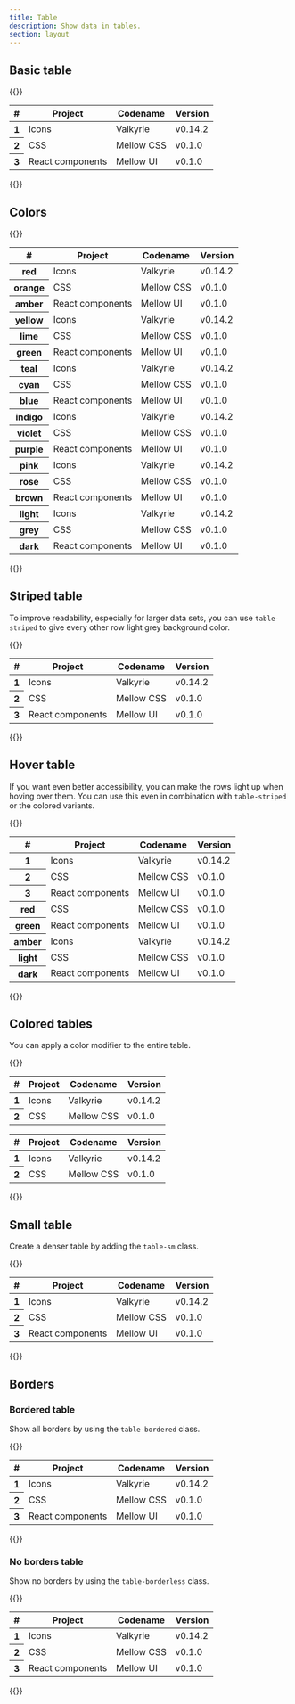 ```yaml
---
title: Table
description: Show data in tables.
section: layout
---
```


## Basic table
{{<example>}}
<table class="table">
  <thead>
    <tr>
      <th scope="col">#</th>
      <th scope="col">Project</th>
      <th scope="col">Codename</th>
      <th scope="col">Version</th>
    </tr>
  </thead>
  <tbody>
    <tr>
      <th scope="row">1</th>
      <td>Icons</td>
      <td>Valkyrie</td>
      <td>v0.14.2</td>
    </tr>
    <tr>
      <th scope="row">2</th>
      <td>CSS</td>
      <td>Mellow CSS</td>
      <td>v0.1.0</td>
    </tr>
    <tr>
      <th scope="row">3</th>
      <td>React components</td>
      <td>Mellow UI</td>
      <td>v0.1.0</td>
    </tr>
  </tbody>
</table>
{{</example>}}

## Colors
{{<example>}}
<table class="table">
  <thead>
    <tr>
      <th scope="col">#</th>
      <th scope="col">Project</th>
      <th scope="col">Codename</th>
      <th scope="col">Version</th>
    </tr>
  </thead>
  <tbody>
    <tr class="red">
      <th scope="row">red</th>
      <td>Icons</td>
      <td>Valkyrie</td>
      <td>v0.14.2</td>
    </tr>
    <tr class="orange">
      <th scope="row">orange</th>
      <td>CSS</td>
      <td>Mellow CSS</td>
      <td>v0.1.0</td>
    </tr>
    <tr class="amber">
      <th scope="row">amber</th>
      <td>React components</td>
      <td>Mellow UI</td>
      <td>v0.1.0</td>
    </tr>
    <tr class="yellow">
      <th scope="row">yellow</th>
      <td>Icons</td>
      <td>Valkyrie</td>
      <td>v0.14.2</td>
    </tr>
    <tr class="lime">
      <th scope="row">lime</th>
      <td>CSS</td>
      <td>Mellow CSS</td>
      <td>v0.1.0</td>
    </tr>
    <tr class="green">
      <th scope="row">green</th>
      <td>React components</td>
      <td>Mellow UI</td>
      <td>v0.1.0</td>
    </tr>
    <tr class="teal">
      <th scope="row">teal</th>
      <td>Icons</td>
      <td>Valkyrie</td>
      <td>v0.14.2</td>
    </tr>
    <tr class="cyan">
      <th scope="row">cyan</th>
      <td>CSS</td>
      <td>Mellow CSS</td>
      <td>v0.1.0</td>
    </tr>
    <tr class="blue">
      <th scope="row">blue</th>
      <td>React components</td>
      <td>Mellow UI</td>
      <td>v0.1.0</td>
    </tr>
    <tr class="indigo">
      <th scope="row">indigo</th>
      <td>Icons</td>
      <td>Valkyrie</td>
      <td>v0.14.2</td>
    </tr>
    <tr class="violet">
      <th scope="row">violet</th>
      <td>CSS</td>
      <td>Mellow CSS</td>
      <td>v0.1.0</td>
    </tr>
    <tr class="purple">
      <th scope="row">purple</th>
      <td>React components</td>
      <td>Mellow UI</td>
      <td>v0.1.0</td>
    </tr>
    <tr class="pink">
      <th scope="row">pink</th>
      <td>Icons</td>
      <td>Valkyrie</td>
      <td>v0.14.2</td>
    </tr>
    <tr class="rose">
      <th scope="row">rose</th>
      <td>CSS</td>
      <td>Mellow CSS</td>
      <td>v0.1.0</td>
    </tr>
    <tr class="brown">
      <th scope="row">brown</th>
      <td>React components</td>
      <td>Mellow UI</td>
      <td>v0.1.0</td>
    </tr>
    <tr class="light">
      <th scope="row">light</th>
      <td>Icons</td>
      <td>Valkyrie</td>
      <td>v0.14.2</td>
    </tr>
    <tr class="grey">
      <th scope="row">grey</th>
      <td>CSS</td>
      <td>Mellow CSS</td>
      <td>v0.1.0</td>
    </tr>
    <tr class="dark">
      <th scope="row">dark</th>
      <td>React components</td>
      <td>Mellow UI</td>
      <td>v0.1.0</td>
    </tr>
  </tbody>
</table>
{{</example>}}

## Striped table
To improve readability, especially for larger data sets, you can use `table-striped` to give every other row light grey background color.

{{<example>}}
<table class="table table-striped">
  <thead>
    <tr>
      <th scope="col">#</th>
      <th scope="col">Project</th>
      <th scope="col">Codename</th>
      <th scope="col">Version</th>
    </tr>
  </thead>
  <tbody>
    <tr>
      <th scope="row">1</th>
      <td>Icons</td>
      <td>Valkyrie</td>
      <td>v0.14.2</td>
    </tr>
    <tr>
      <th scope="row">2</th>
      <td>CSS</td>
      <td>Mellow CSS</td>
      <td>v0.1.0</td>
    </tr>
    <tr>
      <th scope="row">3</th>
      <td>React components</td>
      <td>Mellow UI</td>
      <td>v0.1.0</td>
    </tr>
  </tbody>
</table>
{{</example>}}

## Hover table
If you want even better accessibility, you can make the rows light up when hoving over them. You can use this even in combination with `table-striped` or the colored variants.

{{<example>}}
<table class="table table-striped table-hover">
  <thead>
    <tr>
      <th scope="col">#</th>
      <th scope="col">Project</th>
      <th scope="col">Codename</th>
      <th scope="col">Version</th>
    </tr>
  </thead>
  <tbody>
    <tr>
      <th scope="row">1</th>
      <td>Icons</td>
      <td>Valkyrie</td>
      <td>v0.14.2</td>
    </tr>
    <tr>
      <th scope="row">2</th>
      <td>CSS</td>
      <td>Mellow CSS</td>
      <td>v0.1.0</td>
    </tr>
    <tr>
      <th scope="row">3</th>
      <td>React components</td>
      <td>Mellow UI</td>
      <td>v0.1.0</td>
    </tr>
    <tr class="red">
      <th scope="row">red</th>
      <td>CSS</td>
      <td>Mellow CSS</td>
      <td>v0.1.0</td>
    </tr>
    <tr class="green">
      <th scope="row">green</th>
      <td>React components</td>
      <td>Mellow UI</td>
      <td>v0.1.0</td>
    </tr>
    <tr class="amber">
      <th scope="row">amber</th>
      <td>Icons</td>
      <td>Valkyrie</td>
      <td>v0.14.2</td>
    </tr>
    <tr class="light">
      <th scope="row">light</th>
      <td>CSS</td>
      <td>Mellow CSS</td>
      <td>v0.1.0</td>
    </tr>
    <tr class="dark">
      <th scope="row">dark</th>
      <td>React components</td>
      <td>Mellow UI</td>
      <td>v0.1.0</td>
    </tr>
  </tbody>
</table>
{{</example>}}

## Colored tables
You can apply a color modifier to the entire table.

{{<example>}}
<table class="table table-striped table-hover red mb-3">
  <thead>
    <tr>
      <th scope="col">#</th>
      <th scope="col">Project</th>
      <th scope="col">Codename</th>
      <th scope="col">Version</th>
    </tr>
  </thead>
  <tbody>
    <tr>
      <th scope="row">1</th>
      <td>Icons</td>
      <td>Valkyrie</td>
      <td>v0.14.2</td>
    </tr>
    <tr>
      <th scope="row">2</th>
      <td>CSS</td>
      <td>Mellow CSS</td>
      <td>v0.1.0</td>
    </tr>
  </tbody>
</table>
<table class="table table-striped table-hover dark">
  <thead>
    <tr>
      <th scope="col">#</th>
      <th scope="col">Project</th>
      <th scope="col">Codename</th>
      <th scope="col">Version</th>
    </tr>
  </thead>
  <tbody>
    <tr>
      <th scope="row">1</th>
      <td>Icons</td>
      <td>Valkyrie</td>
      <td>v0.14.2</td>
    </tr>
    <tr>
      <th scope="row">2</th>
      <td>CSS</td>
      <td>Mellow CSS</td>
      <td>v0.1.0</td>
    </tr>
  </tbody>
</table>
{{</example>}}

## Small table
Create a denser table by adding the `table-sm` class.

{{<example>}}
<table class="table table-striped table-sm">
  <thead>
    <tr>
      <th scope="col">#</th>
      <th scope="col">Project</th>
      <th scope="col">Codename</th>
      <th scope="col">Version</th>
    </tr>
  </thead>
  <tbody>
    <tr>
      <th scope="row">1</th>
      <td>Icons</td>
      <td>Valkyrie</td>
      <td>v0.14.2</td>
    </tr>
    <tr>
      <th scope="row">2</th>
      <td>CSS</td>
      <td>Mellow CSS</td>
      <td>v0.1.0</td>
    </tr>
    <tr>
      <th scope="row">3</th>
      <td>React components</td>
      <td>Mellow UI</td>
      <td>v0.1.0</td>
    </tr>
  </tbody>
</table>
{{</example>}}

## Borders
### Bordered table
Show all borders by using the `table-bordered` class.

{{<example>}}
<table class="table table-bordered">
  <thead>
    <tr>
      <th scope="col">#</th>
      <th scope="col">Project</th>
      <th scope="col">Codename</th>
      <th scope="col">Version</th>
    </tr>
  </thead>
  <tbody>
    <tr>
      <th scope="row">1</th>
      <td>Icons</td>
      <td>Valkyrie</td>
      <td>v0.14.2</td>
    </tr>
    <tr>
      <th scope="row">2</th>
      <td>CSS</td>
      <td>Mellow CSS</td>
      <td>v0.1.0</td>
    </tr>
    <tr>
      <th scope="row">3</th>
      <td>React components</td>
      <td>Mellow UI</td>
      <td>v0.1.0</td>
    </tr>
  </tbody>
</table>
{{</example>}}

### No borders table
Show no borders by using the `table-borderless` class.

{{<example>}}
<table class="table table-borderless">
  <thead>
    <tr>
      <th scope="col">#</th>
      <th scope="col">Project</th>
      <th scope="col">Codename</th>
      <th scope="col">Version</th>
    </tr>
  </thead>
  <tbody>
    <tr>
      <th scope="row">1</th>
      <td>Icons</td>
      <td>Valkyrie</td>
      <td>v0.14.2</td>
    </tr>
    <tr>
      <th scope="row">2</th>
      <td>CSS</td>
      <td>Mellow CSS</td>
      <td>v0.1.0</td>
    </tr>
    <tr>
      <th scope="row">3</th>
      <td>React components</td>
      <td>Mellow UI</td>
      <td>v0.1.0</td>
    </tr>
  </tbody>
</table>
{{</example>}}
